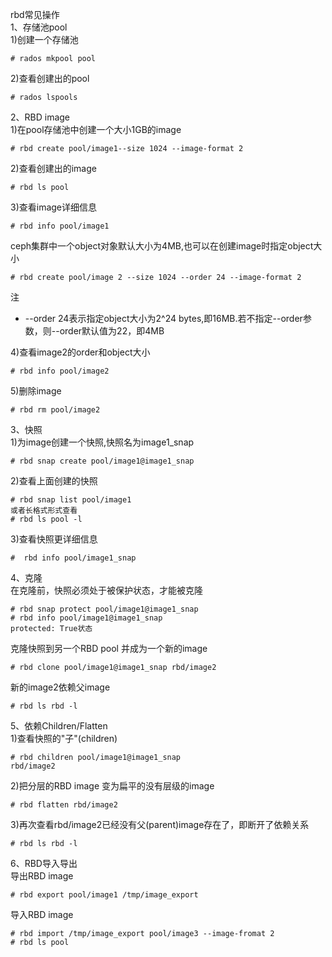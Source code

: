 rbd常见操作  
1、存储池pool  
1)创建一个存储池  
```
# rados mkpool pool
```  

2)查看创建出的pool
```
# rados lspools
```  

2、RBD image  
1)在pool存储池中创建一个大小1GB的image  
```
# rbd create pool/image1--size 1024 --image-format 2
```  

2)查看创建出的image  
```
# rbd ls pool
```  

3)查看image详细信息  
```
# rbd info pool/image1
```  

ceph集群中一个object对象默认大小为4MB,也可以在创建image时指定object大小  
```
# rbd create pool/image 2 --size 1024 --order 24 --image-format 2
```  
注  
- --order 24表示指定object大小为2^24 bytes,即16MB.若不指定--order参数，则--order默认值为22，即4MB  

4)查看image2的order和object大小  
```
# rbd info pool/image2
```  

5)删除image  
```
# rbd rm pool/image2
```  

3、快照  
1)为image创建一个快照,快照名为image1_snap  
```
# rbd snap create pool/image1@image1_snap
```  

2)查看上面创建的快照  
```
# rbd snap list pool/image1
或者长格式形式查看
# rbd ls pool -l
```  

3)查看快照更详细信息  
```
#  rbd info pool/image1_snap
```  

4、克隆  
在克隆前，快照必须处于被保护状态，才能被克隆  
```
# rbd snap protect pool/image1@image1_snap
# rbd info pool/image1@image1_snap
protected: True状态
```  

克隆快照到另一个RBD pool 并成为一个新的image  
```
# rbd clone pool/image1@image1_snap rbd/image2
```
新的image2依赖父image  
```
# rbd ls rbd -l
```  

5、依赖Children/Flatten  
1)查看快照的"子"(children)  
```
# rbd children pool/image1@image1_snap
rbd/image2
```  

2)把分层的RBD image 变为扁平的没有层级的image  
```
# rbd flatten rbd/image2
```  

3)再次查看rbd/image2已经没有父(parent)image存在了，即断开了依赖关系  
```
# rbd ls rbd -l
```  

6、RBD导入导出  
导出RBD image  
```
# rbd export pool/image1 /tmp/image_export
```  

导入RBD image  
```
# rbd import /tmp/image_export pool/image3 --image-fromat 2
# rbd ls pool
```  
